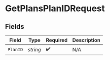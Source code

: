 # GetPlansPlanIDRequest


## Fields

| Field              | Type               | Required           | Description        |
| ------------------ | ------------------ | ------------------ | ------------------ |
| `PlanID`           | *string*           | :heavy_check_mark: | N/A                |